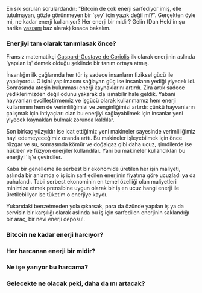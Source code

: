 En sık sorulan sorulardandır: "Bitcoin de çok enerji sarfediyor imiş, elle tutulmayan, gözle görünmeyen bir 'şey' için yazık değil mi?". Gerçekten öyle mi, ne kadar enerji kullanıyor? Her enerji bir midir? Gelin (Dan Held'in şu harika [yazısını](https://blog.picks.co/pow-is-efficient-aa3d442754d3) baz alarak) kısaca bakalım. 


### Enerjiyi tam olarak tanımlasak önce?

Fransız matematikçi [Gaspard-Gustave de Coriolis](https://en.0wikipedia.org/wiki/Gaspard-Gustave_de_Coriolis) ilk olarak enerjinin aslında 'yapılan iş' demek olduğu şeklinde bir tanım ortaya atmış. 

İnsanlığın ilk çağlarında her tür iş sadece insanların fiziksel gücü ile yapılıyordu. O işini yapılmasını sağlayan güç ise insanların yediği yiyecek idi. Sonrasında ateşin bulunması enerji kaynaklarını artırdı. Zira artık sadece yediklerimizden değil odunu yakarak da ısınabilir hale geldik. Yabani hayvanları evcilleştirmemiz ve işgücü olarak kullanmamız hem enerji kullanımını hem de verimliliğimizi ve zenginliğimizi artırdı: çünkü hayvanların çalışmak için ihtiyaçları olan bu enerjiyi sağlayabilmek için insanlar yeni yiyecek kaynakları bulmak zorunda kaldılar. 

Son birkaç yüzyıldır ise icat ettiğimiz yeni makineler sayesinde verimliliğimiz hayl edemeyeceğimiz oranda arttı. Bu makineler işleyebilmek için önce rüzgar ve su, sonrasında kömür ve doğalgaz gibi daha ucuz, şimdilerde ise nükleer ve füzyon enerjiler kullandılar. Yani bu makineler kullandıkları bu enerjiyi 'iş'e çevirdiler. 

Kaba bir genelleme ile serbest bir ekonomide üretilen her işin maliyeti, aslında bir anlamda o iş için sarf edilen enerjinin fiyatına göre ucuzladı ya da pahalandı. Tabii serbest ekonominin en temel özelliği olan maliyetleri minimize etmek prensibine uygun olarak bir iş en ucuz hangi enerji ile üretilebiliyor ise tüketim o enerjiye kaydı. 

Yukarıdaki benzetmeden yola çıkarsak, para da özünde yapılan iş ya da servisin bir karşılığı olarak aslında bu iş için sarfedilen enerjinin saklandığı bir araç, bir nevi enerji deposu!. 





### Bitcoin ne kadar enerji harcıyor?


### Her harcanan enerji bir midir?


### Ne işe yarıyor bu harcama?


### Gelecekte ne olacak peki, daha da mı artacak?


